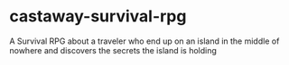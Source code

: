 # castaway-survival-rpg
A Survival RPG about a traveler who end up on an island in the middle of nowhere and discovers the secrets the island is holding
